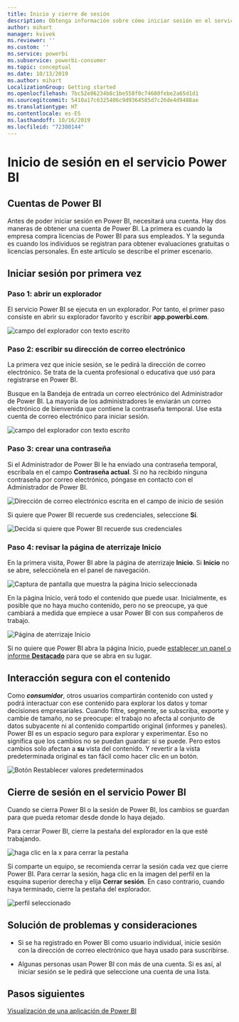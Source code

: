 ```yaml
---
title: Inicio y cierre de sesión
description: Obtenga información sobre cómo iniciar sesión en el servicio Power BI en la web y cómo cerrarla.
author: mihart
manager: kvivek
ms.reviewer: ''
ms.custom: ''
ms.service: powerbi
ms.subservice: powerbi-consumer
ms.topic: conceptual
ms.date: 10/13/2019
ms.author: mihart
LocalizationGroup: Getting started
ms.openlocfilehash: 7bc52e06234b8c1be558f0c74680febe2a65d1d1
ms.sourcegitcommit: 5410a17c6325406c9d9364585d7c26de4d9488ae
ms.translationtype: HT
ms.contentlocale: es-ES
ms.lasthandoff: 10/16/2019
ms.locfileid: "72380144"
---
```

# <a name="sign-in-to-power-bi-service"></a>Inicio de sesión en el servicio Power BI

## <a name="power-bi-accounts"></a>Cuentas de Power BI
Antes de poder iniciar sesión en Power BI, necesitará una cuenta. Hay dos maneras de obtener una cuenta de Power BI. La primera es cuando la empresa compra licencias de Power BI para sus empleados. Y la segunda es cuando los individuos se registran para obtener evaluaciones gratuitas o licencias personales. En este artículo se describe el primer escenario.

## <a name="sign-in-for-the-first-time"></a>Iniciar sesión por primera vez

### <a name="step-1-open-a-browser"></a>Paso 1: abrir un explorador
El servicio Power BI se ejecuta en un explorador.  Por tanto, el primer paso consiste en abrir su explorador favorito y escribir **app.powerbi.com**.

![campo del explorador con texto escrito](media/end-user-sign-in/power-bi-sign-in.png)

### <a name="step-2-type-your-email-address"></a>Paso 2: escribir su dirección de correo electrónico
La primera vez que inicie sesión, se le pedirá la dirección de correo electrónico.  Se trata de la cuenta profesional o educativa que usó para registrarse en Power BI.  

Busque en la Bandeja de entrada un correo electrónico del Administrador de Power BI. La mayoría de los administradores le enviarán un correo electrónico de bienvenida que contiene la contraseña temporal. Use esta cuenta de correo electrónico para iniciar sesión. 

![campo del explorador con texto escrito](media/end-user-sign-in/power-bi-password.png)


 
### <a name="step-3-create-a-new-password"></a>Paso 3: crear una contraseña
Si el Administrador de Power BI le ha enviado una contraseña temporal, escríbala en el campo **Contraseña actual**. Si no ha recibido ninguna contraseña por correo electrónico, póngase en contacto con el Administrador de Power BI.

![Dirección de correo electrónico escrita en el campo de inicio de sesión](media/end-user-sign-in/power-bi-login.png)

Si quiere que Power BI recuerde sus credenciales, seleccione **Sí**. 

![Decida si quiere que Power BI recuerde sus credenciales](media/end-user-sign-in/power-bi-stay-signed-in.png)


### <a name="step-4-review-your-home-landing-page"></a>Paso 4: revisar la página de aterrizaje Inicio
En la primera visita, Power BI abre la página de aterrizaje **Inicio**. Si **Inicio** no se abre, selecciónela en el panel de navegación. 

![Captura de pantalla que muestra la página Inicio seleccionada](media/end-user-sign-in/power-bi-home-selected.png)

En la página Inicio, verá todo el contenido que puede usar. Inicialmente, es posible que no haya mucho contenido, pero no se preocupe, ya que cambiará a medida que empiece a usar Power BI con sus compañeros de trabajo. 

![Página de aterrizaje Inicio](media/end-user-sign-in/power-bi-home-landing.png)

Si no quiere que Power BI abra la página Inicio, puede [establecer un panel o informe **Destacado**](end-user-featured.md) para que se abra en su lugar. 

## <a name="safely-interact-with-content"></a>Interacción segura con el contenido
Como ***consumidor***, otros usuarios compartirán contenido con usted y podrá interactuar con ese contenido para explorar los datos y tomar decisiones empresariales.  Cuando filtre, segmente, se subscriba, exporte y cambie de tamaño, no se preocupe: el trabajo no afecta al conjunto de datos subyacente ni al contenido compartido original (informes y paneles). Power BI es un espacio seguro para explorar y experimentar. Eso no significa que los cambios no se puedan guardar: sí se puede. Pero estos cambios solo afectan a **su** vista del contenido. Y revertir a la vista predeterminada original es tan fácil como hacer clic en un botón.

![Botón Restablecer valores predeterminados](media/end-user-sign-in/power-bi-reset.png)

## <a name="sign-out-of-power-bi-service"></a>Cierre de sesión en el servicio Power BI
Cuando se cierra Power BI o la sesión de Power BI, los cambios se guardan para que pueda retomar desde donde lo haya dejado.

Para cerrar Power BI, cierre la pestaña del explorador en la que esté trabajando. 

![haga clic en la x para cerrar la pestaña](media/end-user-sign-in/power-bi-close.png) 

Si comparte un equipo, se recomienda cerrar la sesión cada vez que cierre Power BI.  Para cerrar la sesión, haga clic en la imagen del perfil en la esquina superior derecha y elija **Cerrar sesión**. En caso contrario, cuando haya terminado, cierre la pestaña del explorador.

![perfil seleccionado](media/end-user-sign-in/power-bi-sign-out.png) 

## <a name="troubleshooting-and-considerations"></a>Solución de problemas y consideraciones
- Si se ha registrado en Power BI como usuario individual, inicie sesión con la dirección de correo electrónico que haya usado para suscribirse.

- Algunas personas usan Power BI con más de una cuenta. Si es así, al iniciar sesión se le pedirá que seleccione una cuenta de una lista. 

## <a name="next-steps"></a>Pasos siguientes
[Visualización de una aplicación de Power BI](end-user-app-view.md)
